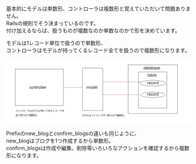 基本的にモデルは単数形、コントローラは複数形と覚えていただいて問題ありません。  
Railsの規則でそう決まっているのです。  
付け加えるならば、扱うものが複数なのか単数なのかで形を決めています。 

モデルは1レコード単位で扱うので単数形、  
コントローラはモデルが持ってくるレコード全てを扱うので複数形になります。 
  
![複数単数問題の説明](https://github.com/tamken999/worksample/blob/develop/複数単数問題.jpg)  
  
Prefixのnew_blogとconfirm_blogsの違いも同じように、  
new_blogはブログを1つ作成するから単数形。  
confirm_blogsは作成や編集、削除等いろいろなアクションを確認するから複数形になります。  